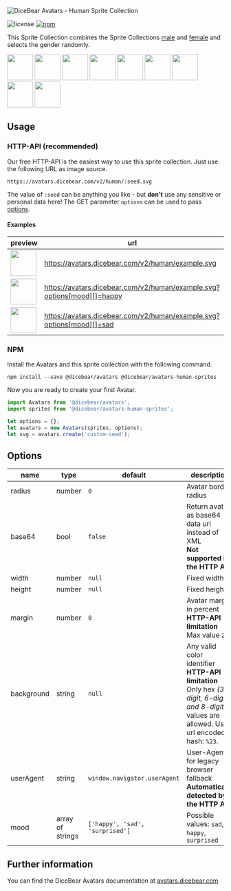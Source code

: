 ![DiceBear Avatars - Human Sprite Collection](https://raw.githubusercontent.com/DiceBear/avatars/master/packages/avatars-human-sprites/banner.svg?sanitize=true)

![license](https://img.shields.io/npm/l/@dicebear/avatars-human-sprites.svg?style=flat-square)
[![npm](https://img.shields.io/npm/v/@dicebear/avatars-human-sprites.svg?style=flat-square)](https://www.npmjs.com/package/@dicebear/avatars-human-sprites)

This Sprite Collection combines the Sprite Collections [male](https://www.npmjs.com/package/@dicebear/avatars-male-sprites) and [female](https://www.npmjs.com/package/@dicebear/avatars-female-sprites) and selects the gender randomly.

<p>
    <img src="https://avatars.dicebear.com/v2/human/1.svg" width="60" />
    <img src="https://avatars.dicebear.com/v2/human/2.svg" width="60" />
    <img src="https://avatars.dicebear.com/v2/human/3.svg" width="60" />
    <img src="https://avatars.dicebear.com/v2/human/4.svg" width="60" />
    <img src="https://avatars.dicebear.com/v2/human/5.svg" width="60" />
    <img src="https://avatars.dicebear.com/v2/human/6.svg" width="60" />
    <img src="https://avatars.dicebear.com/v2/human/7.svg" width="60" />
    <img src="https://avatars.dicebear.com/v2/human/8.svg" width="60" />
    <img src="https://avatars.dicebear.com/v2/human/9.svg" width="60" />
</p>

## Usage

### HTTP-API (recommended)

Our free HTTP-API is the easiest way to use this sprite collection. Just use the following URL as image source.

    https://avatars.dicebear.com/v2/human/:seed.svg

The value of `:seed` can be anything you like - but **don't** use any sensitive or personal data here! The GET parameter
`options` can be used to pass [options](#options).

#### Examples

| preview                                                                                          | url                                                                     |
| ------------------------------------------------------------------------------------------------ | ----------------------------------------------------------------------- |
| <img src="https://avatars.dicebear.com/v2/human/example.svg" width="60" />                       | https://avatars.dicebear.com/v2/human/example.svg                       |
| <img src="https://avatars.dicebear.com/v2/human/example.svg?options[mood][]=happy" width="60" /> | https://avatars.dicebear.com/v2/human/example.svg?options[mood][]=happy |
| <img src="https://avatars.dicebear.com/v2/human/example.svg?options[mood][]=sad" width="60" />   | https://avatars.dicebear.com/v2/human/example.svg?options[mood][]=sad   |

### NPM

Install the Avatars and this sprite collection with the following command.

    npm install --save @dicebear/avatars @dicebear/avatars-human-sprites

Now you are ready to create your first Avatar.

```js
import Avatars from '@dicebear/avatars';
import sprites from '@dicebear/avatars-human-sprites';

let options = {};
let avatars = new Avatars(sprites, options);
let svg = avatars.create('custom-seed');
```

## Options

| name       | type             | default                         | description                                                                                                                                       |
| ---------- | ---------------- | ------------------------------- | ------------------------------------------------------------------------------------------------------------------------------------------------- |
| radius     | number           | `0`                             | Avatar border radius                                                                                                                              |
| base64     | bool             | `false`                         | Return avatar as base64 data uri instead of XML <br> **Not supported by the HTTP API**                                                            |
| width      | number           | `null`                          | Fixed width                                                                                                                                       |
| height     | number           | `null`                          | Fixed height                                                                                                                                      |
| margin     | number           | `0`                             | Avatar margin in percent<br> **HTTP-API limitation** Max value `25`                                                                               |
| background | string           | `null`                          | Any valid color identifier<br> **HTTP-API limitation** Only hex _(3-digit, 6-digit and 8-digit)_ values are allowed. Use url encoded hash: `%23`. |
| userAgent  | string           | `window.navigator.userAgent`    | User-Agent for legacy browser fallback<br> **Automatically detected by the HTTP API**                                                             |
| mood       | array of strings | `['happy', 'sad', 'surprised']` | Possible values: `sad`, `happy`, `surprised`                                                                                                      |

## Further information

You can find the DiceBear Avatars documentation at [avatars.dicebear.com](https://avatars.dicebear.com)
